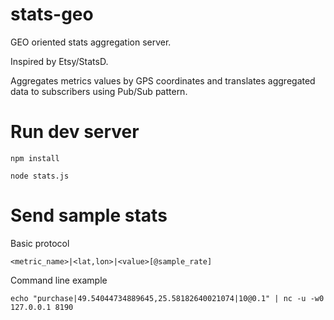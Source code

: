 # stats-geo
GEO oriented stats aggregation server.

Inspired by Etsy/StatsD.

Aggregates metrics values by GPS coordinates and translates aggregated data to subscribers using Pub/Sub pattern.

# Run dev server
`npm install`

`node stats.js`

# Send sample stats
Basic protocol

`<metric_name>|<lat,lon>|<value>[@sample_rate]`

Command line example

`echo "purchase|49.54044734889645,25.58182640021074|10@0.1" | nc -u -w0 127.0.0.1 8190`
